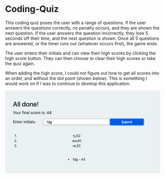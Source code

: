 # Coding-Quiz

This coding quiz poses the user with a  range of questions. 
If the user answers the questions correctly, no penalty occurs, and they are shown the next question. If the user answers the question incorrectly, they lose 5 seconds off their time, and the next question is shown. Once all 5 questions are answered, or the timer runs out (whatever occurs first), the game ends. 

The user enters their initials and can view their high scores by clicking the high score button. They can then choose to clear their high scores or take the quiz again.

When adding the high score, I could not figure out how to get all scores into an order, and without the dot point (shown below). This is something I would work on if I was to continue to develop this application. 

<img src="highscore.jpg" alt="highscore issue">

